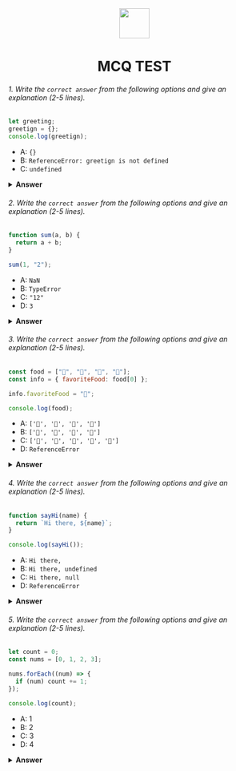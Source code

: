 <div align="center">
  <img height="60" src="https://edurev.gumlet.io/AllImages/original/ApplicationImages/CourseImages/944e5d47-8c55-4a89-91e5-22ab5f2798fc_CI.png">
  <h1>MCQ TEST</h1>
</div>

###### 1. Write the `correct answer` from the following options and give an explanation (2-5 lines).

```javascript
let greeting;
greetign = {};
console.log(greetign);
```

- A: `{}`
- B: `ReferenceError: greetign is not defined`
- C: `undefined`

<details><summary><b>Answer</b></summary>
<p>

#### Answer: A

<i>Here variable called greeting is declared using let. Which is not further used. Rather greetign is declared as global variable (as it is not declared using var, let, const), which have an empty object as value. So consoling the greetign variable will return {}.</i>

</p>
</details>

###### 2. Write the `correct answer` from the following options and give an explanation (2-5 lines).

```javascript
function sum(a, b) {
  return a + b;
}

sum(1, "2");
```

- A: `NaN`
- B: `TypeError`
- C: `"12"`
- D: `3`

<details><summary><b>Answer</b></summary>
<p>

#### Answer: C

<i>The sum function is attempting to add two values.Since javascript is a dynamically typed language, it will perform type coercion when we use "+". So when we try to call sum(1, "2"), where 1 is a number and "2" is a string javascript will try to convert them to common type before performing the addition. Since one of the arguments is a string javascript will perform string concatenation operation rather than numeric addition where number 1 gets converted to a string and string "2"remains the same type. As a result the function will return "12".</i>

</p>
</details>

###### 3. Write the `correct answer` from the following options and give an explanation (2-5 lines).

```javascript
const food = ["🍕", "🍫", "🥑", "🍔"];
const info = { favoriteFood: food[0] };

info.favoriteFood = "🍝";

console.log(food);
```

- A: `['🍕', '🍫', '🥑', '🍔']`
- B: `['🍝', '🍫', '🥑', '🍔']`
- C: `['🍝', '🍕', '🍫', '🥑', '🍔']`
- D: `ReferenceError`

<details><summary><b>Answer</b></summary>
<p>

#### Answer: A

<i>Here, at first food array was defined containing four elements. Then info object was defined which have favoriteFood as its only property whose value is the first element of the food array. Then the value of the favoriteFood is changed but it will not effect the food array. So consoling the value of the food array will give the same array as initially assigned.</i>

</p>
</details>

###### 4. Write the `correct answer` from the following options and give an explanation (2-5 lines).

```javascript
function sayHi(name) {
  return `Hi there, ${name}`;
}

console.log(sayHi());
```

- A: `Hi there,`
- B: `Hi there, undefined`
- C: `Hi there, null`
- D: `ReferenceError`

<details><summary><b>Answer</b></summary>
<p>

#### Answer: B

<i>Here we are trying to call sayHi function and show its return value to the console. But, sayHi expects an argument called name as there is no default value assigned to the name parameter, calling the sayHi function without any argument will return a string with undefined name value.</i>

</p>
</details>

###### 5. Write the `correct answer` from the following options and give an explanation (2-5 lines).

```javascript
let count = 0;
const nums = [0, 1, 2, 3];

nums.forEach((num) => {
  if (num) count += 1;
});

console.log(count);
```

- A: 1
- B: 2
- C: 3
- D: 4

<details><summary><b>Answer</b></summary>
<p>

#### Answer: C

<i>Here initial value of count is zero. It gets increased when the forEach loop on the nums array gives truthy value. Here nums array contains 4 elements. So forEach loop will run four times. But count's final value will be 3 as the first element of nums is 0, which is falsy value as a result count's value will not increase when 0 is looped.</i>

</p>
</details>
